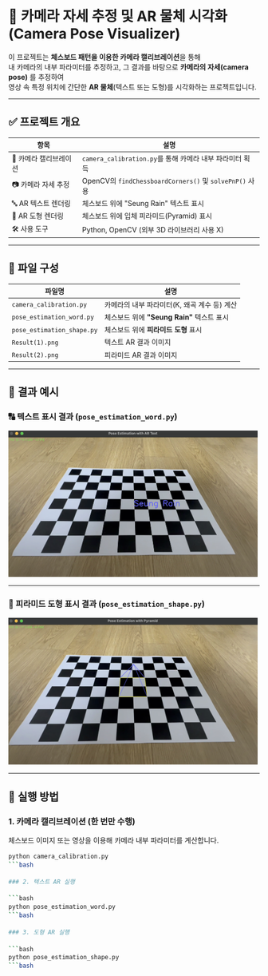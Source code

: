 # 🎯 카메라 자세 추정 및 AR 물체 시각화(Camera Pose Visualizer)

이 프로젝트는 **체스보드 패턴을 이용한 카메라 캘리브레이션**을 통해  
내 카메라의 내부 파라미터를 추정하고, 그 결과를 바탕으로 **카메라의 자세(camera pose)** 를 추정하여  
영상 속 특정 위치에 간단한 **AR 물체**(텍스트 또는 도형)를 시각화하는 프로젝트입니다.

---

## ✅ 프로젝트 개요

| 항목 | 설명 |
|------|------|
| 🔧 카메라 캘리브레이션 | `camera_calibration.py`를 통해 카메라 내부 파라미터 획득 |
| 📷 카메라 자세 추정 | OpenCV의 `findChessboardCorners()` 및 `solvePnP()` 사용 |
| 🔤 AR 텍스트 렌더링 | 체스보드 위에 "Seung Rain" 텍스트 표시 |
| 🔺 AR 도형 렌더링 | 체스보드 위에 입체 피라미드(Pyramid) 표시 |
| 🛠 사용 도구 | Python, OpenCV (외부 3D 라이브러리 사용 X) |

---

## 📂 파일 구성

| 파일명 | 설명 |
|--------|------|
| `camera_calibration.py` | 카메라의 내부 파라미터(K, 왜곡 계수 등) 계산 |
| `pose_estimation_word.py` | 체스보드 위에 **"Seung Rain"** 텍스트 표시 |
| `pose_estimation_shape.py` | 체스보드 위에 **피라미드 도형** 표시 |
| `Result(1).png` | 텍스트 AR 결과 이미지 |
| `Result(2).png` | 피라미드 AR 결과 이미지 |

---

## 📸 결과 예시

### 🔠 텍스트 표시 결과 (`pose_estimation_word.py`)
<img src="Result(1).png" width="500"/>

---

### 🔺 피라미드 도형 표시 결과 (`pose_estimation_shape.py`)
<img src="Result(2).png" width="500"/>

---

## 🚀 실행 방법

### 1. 카메라 캘리브레이션 (한 번만 수행)
체스보드 이미지 또는 영상을 이용해 카메라 내부 파라미터를 계산합니다.

```bash
python camera_calibration.py
```bash

### 2. 텍스트 AR 실행

```bash
python pose_estimation_word.py
```bash

### 3. 도형 AR 실행

```bash
python pose_estimation_shape.py
```bash
